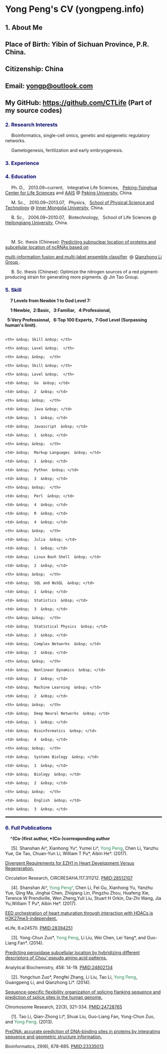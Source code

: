 # Yong Peng's CV (yongpeng.info)
                       
## 1. About Me 
## Place of Birth:  Yibin of Sichuan Province, P.R. China.
## Citizenship: China 
## Email: yongp@outlook.com 
## My GitHub: https://github.com/CTLife (Part of my source codes)             

                 

                   

<h3><b style = "color:#0a0b6f">2. Research Interests</b></h3>

<p> &nbsp;&nbsp;&nbsp;&nbsp; Bioinformatics, single-cell omics, genetic and epigenetic regulatory networks.</p>   

<p> &nbsp;&nbsp;&nbsp;&nbsp; Gametogenesis, fertilization and early embryogenesis.</p>         

                      

                  

<h3><b style = "color:#0a0b6f">3. Experience</b></h3>               

                     

                             

<h3><b style = "color:#0a0b6f">4. Education</b></h3>

<p> &nbsp;&nbsp;&nbsp;&nbsp; Ph. D., &nbsp; 2013.09~current,  &nbsp; Integrative Life Sciences,  &nbsp; <a href="http://www.cls.edu.cn/english/">Peking-Tsinghua Center for Life Sciences</a> and <a href="http://www.aais.pku.edu.cn">AAIS</a> @ <a href="https://en.wikipedia.org/wiki/Peking_University">Peking University</a>, China. </p>

<p> &nbsp;&nbsp;&nbsp;&nbsp; M. Sc., &nbsp; 2010.09~2013.07,  &nbsp; Physics,  &nbsp; <a href="http://wlxy.imu.edu.cn/"> School of Physical Science and Technology</a> @ <a href="https://en.wikipedia.org/wiki/Inner_Mongolia_University">Inner Mongolia University</a>, China. </p>

<p> &nbsp;&nbsp;&nbsp;&nbsp; B. Sc., &nbsp; 2006.09~2010.07,  &nbsp; Biotechnology,  &nbsp; School of Life Sciences @ <a href="https://en.wikipedia.org/wiki/Heilongjiang_University">Heilongjiang University</a>, China. </p>             

<br>

<p> &nbsp;&nbsp;&nbsp;&nbsp; M. Sc. thesis (Chinese): <a href="http://cdmd.cnki.com.cn/Article/CDMD-10126-1013293069.htm"> Predicting subnuclear location of proteins and subcellular location of ncRNAs based on 

multi-information fusion and multi-label ensemble classifier</a>. @ <a href="http://202.207.14.87:8032/bioinformation/index.asp"> Qianzhong Li Group </a>. </p>                

<p> &nbsp;&nbsp;&nbsp;&nbsp; B. Sc. thesis (Chinese): Optimize the nitrogen sources of a red pigment-producing strain for generating more pigments. @ Jin Tao Group. </p>





<h3><b style = "color:#0a0b6f"> 5. Skill  </b></h3>  

<b> &nbsp;&nbsp;&nbsp;&nbsp; 7 Levels from Newbie 1 to God Level 7: <br> </b>     

<b> &nbsp;&nbsp;&nbsp;&nbsp; 1:Newbie,&nbsp;  2:Basic, &nbsp;  3:Familiar, &nbsp;   4:Professional, </b>   

<b> &nbsp; 5:Very Professional, &nbsp;   6:Top 100 Experts,&nbsp;  7:God Level (Surpassing human's limit). <br> <br> </b>         

<table border="2"  align="center">

  <tr>              

    <th> &nbsp; Skill &nbsp; </th>

    <th> &nbsp; Level &nbsp;  </th> 

    <th> &nbsp; &nbsp;  </th>

    <th> &nbsp; Skill &nbsp; </th>

    <th> &nbsp; Level &nbsp;  </th>   

  </tr>            

  <tr>

    <td> &nbsp;  Go  &nbsp; </td>

    <td> &nbsp;  2  &nbsp; </td>

    <th> &nbsp; &nbsp;  </th>

    <td> &nbsp;  Java &nbsp; </td>

    <td> &nbsp;  1  &nbsp; </td>

  </tr>

  <tr>

    <td> &nbsp;  Javascript  &nbsp; </td>

    <td> &nbsp;  1  &nbsp; </td>

    <th> &nbsp; &nbsp;  </th>

    <td> &nbsp;  Markup Languages  &nbsp; </td>

    <td> &nbsp;  1  &nbsp; </td>

  </tr>   

  <tr>

    <td> &nbsp;  Python  &nbsp; </td>

    <td> &nbsp;  3  &nbsp; </td>

    <th> &nbsp; &nbsp;  </th>

    <td> &nbsp;  Perl  &nbsp; </td>

    <td> &nbsp;  4  &nbsp; </td>

  </tr> 

  <tr>

    <td> &nbsp;  R  &nbsp; </td>

    <td> &nbsp;  4  &nbsp; </td>

    <th> &nbsp; &nbsp;  </th>

    <td> &nbsp;  Julia  &nbsp; </td>

    <td> &nbsp;  1  &nbsp; </td>

  </tr>

  <tr>

    <td> &nbsp;  Linux Bash Shell  &nbsp; </td>

    <td> &nbsp;  2  &nbsp; </td>

    <th> &nbsp; &nbsp;  </th>

    <td> &nbsp;  SQL and NoSQL  &nbsp; </td>

    <td> &nbsp;  1  &nbsp; </td>

  </tr>

  <tr>

    <td> &nbsp;  Statistics  &nbsp; </td>

    <td> &nbsp;  3  &nbsp; </td>

    <th> &nbsp; &nbsp;  </th>

    <td> &nbsp;  Statistical Physics  &nbsp; </td>

    <td> &nbsp;  2  &nbsp; </td>

  </tr>

  <tr>

    <td> &nbsp;  Complex Networks  &nbsp; </td>

    <td> &nbsp;  2  &nbsp; </td>

    <th> &nbsp; &nbsp;  </th>

    <td> &nbsp;  Nonlinear Dynamics  &nbsp; </td>

    <td> &nbsp;  2  &nbsp; </td>

  </tr>

  <tr>

    <td> &nbsp;  Machine Learning  &nbsp; </td>

    <td> &nbsp;  2  &nbsp; </td>

    <th> &nbsp; &nbsp;  </th>

    <td> &nbsp;  Deep Neural Networks  &nbsp; </td>

    <td> &nbsp;  1  &nbsp; </td>

  </tr>

  <tr>

    <td> &nbsp;  Bioinformatics  &nbsp; </td>

    <td> &nbsp;  4  &nbsp; </td>

    <th> &nbsp; &nbsp;  </th>

    <td> &nbsp;  Systems Biology  &nbsp; </td>

    <td> &nbsp;  1  &nbsp; </td>

  </tr>

  <tr>

    <td> &nbsp;  Biology  &nbsp; </td>

    <td> &nbsp;  2  &nbsp; </td>

    <th> &nbsp; &nbsp;  </th>

    <td> &nbsp;  English  &nbsp; </td>

    <td> &nbsp;  3  &nbsp; </td>

  </tr>

</table>                                 

                       

                                 

<h3><b style = "color:#0a0b6f"> 6. Full Publications </b></h3>                 

<p><b> &nbsp;&nbsp;&nbsp;&nbsp; ^(Co-)first author,  *(Co-)corresponding author </b></p>

                               

<p> &nbsp;&nbsp;&nbsp;&nbsp; [5]. Shanshan Ai^, Xianhong Yu^, Yumei Li^, <font color="#2E8B57">Yong Peng</font>, Chen Li, Yanzhu Yue, Ge Tao, Chuan-Yun Li, William T Pu*, Aibin He*. (2017). 

<a href="http://circres.ahajournals.org/content/early/2017/05/16/CIRCRESAHA.117.311212">

Divergent Requirements for EZH1 in Heart Development Versus Regeneration. </a>   

Circulation Research, CIRCRESAHA.117.311212. <a href="https://www.ncbi.nlm.nih.gov/pubmed/28512107">PMID:28512107</a>

</p>

                                                                                       

<p> &nbsp;&nbsp;&nbsp;&nbsp; [4]. Shanshan Ai^, <font color="#2E8B57">Yong Peng^</font>, Chen Li, Fei Gu, Xianhong Yu, Yanzhu Yue, Qing Ma, Jinghai Chen, Zhiqiang Lin, Pingzhu Zhou, Huafeng Xie, Terence W Prendiville, Wen Zheng,Yuli Liu, Stuart H Orkin, Da-Zhi Wang, Jia Yu,William T Pu*, Aibin He*. (2017). 

<a href="https://elifesciences.org/content/6/e24570">

EED orchestration of heart maturation through interaction with HDACs is H3K27me3-independent. </a>   

eLife, 6:e24570. <a href="http://pubmedcentralcanada.ca/pmcc/articles/PMC5400508">PMID:28394251</a>

</p>

                 

<p> &nbsp;&nbsp;&nbsp;&nbsp; [3].  Yong-Chun Zuo*, <font color="#2E8B57">Yong Peng</font>, Li Liu, Wei Chen, Lei Yang*, and Guo-Liang Fan*. (2014).  

<a href="http://www.sciencedirect.com/science/article/pii/S0003269714001912">

Predicting peroxidase subcellular location by hybridizing different descriptors of Chou’ pseudo amino acid patterns. </a>

Analytical Biochemistry, 458: 14-19.  <a href="https://www.ncbi.nlm.nih.gov/pubmed/24802134">PMID:24802134</a>

</p>

                 

<p> &nbsp;&nbsp;&nbsp;&nbsp; [2].  Yongchun Zuo*, Pengfei Zhang, Li Liu, Tao Li, <font color="#2E8B57">Yong Peng</font>, Guangpeng Li, and Qianzhong Li*. (2014).  

<a href="http://link.springer.com/article/10.1007%2Fs10577-014-9414-z">

Sequence-specific flexibility organization of splicing flanking sequence and prediction of splice sites in the human genome. </a>

Chromosome Research, 22(3), 321-334.  <a href="https://www.ncbi.nlm.nih.gov/pubmed/24728765">PMID:24728765</a>

</p>

                   

<p> &nbsp;&nbsp;&nbsp;&nbsp; [1]. Tao Li, Qian-Zhong Li*, Shuai Liu, Guo-Liang Fan, Yong-Chun Zuo, and <font color="#2E8B57">Yong Peng</font>. (2013).  

<a href="http://bioinformatics.oxfordjournals.org/content/29/6/678.abstract">

PreDNA: accurate prediction of DNA-binding sites in proteins by integrating sequence and geometric structure information. </a>

Bioinformatics, 29(6), 678-685.  <a href="https://www.ncbi.nlm.nih.gov/pubmed/23335013">PMID:23335013</a>

</p>

                      

                     

